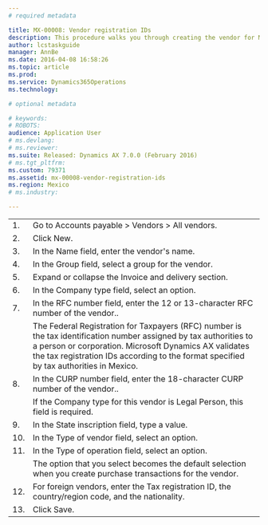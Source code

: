 ```yaml
---
# required metadata

title: MX-00008: Vendor registration IDs
description: This procedure walks you through creating the vendor for Mexico to support DIOT declaration and other legal reports. This procedure uses the MXMF demo company data.
author: lcstaskguide
manager: AnnBe
ms.date: 2016-04-08 16:58:26
ms.topic: article
ms.prod: 
ms.service: Dynamics365Operations
ms.technology: 

# optional metadata

# keywords: 
# ROBOTS: 
audience: Application User
# ms.devlang: 
# ms.reviewer: 
ms.suite: Released: Dynamics AX 7.0.0 (February 2016)
# ms.tgt_pltfrm: 
ms.custom: 79371
ms.assetid: mx-00008-vendor-registration-ids
ms.region: Mexico
# ms.industry: 

---
```


|     |                                                                                                                                                                                                                                                                       |
|-----|-----------------------------------------------------------------------------------------------------------------------------------------------------------------------------------------------------------------------------------------------------------------------|
| 1.  | Go to Accounts payable &gt; Vendors &gt; All vendors.                                                                                                                                                                                                                 |
| 2.  | Click New.                                                                                                                                                                                                                                                            |
| 3.  | In the Name field, enter the vendor's name.                                                                                                                                                                                                                           |
| 4.  | In the Group field, select a group for the vendor.                                                                                                                                                                                                                    |
| 5.  | Expand or collapse the Invoice and delivery section.                                                                                                                                                                                                                  |
| 6.  | In the Company type field, select an option.                                                                                                                                                                                                                          |
| 7.  | In the RFC number field, enter the 12 or 13-character RFC number of the vendor..                                                                                                                                                                                      |
|     | The Federal Registration for Taxpayers (RFC) number is the tax identification number assigned by tax authorities to a person or corporation. Microsoft Dynamics AX validates the tax registration IDs according to the format specified by tax authorities in Mexico. |
| 8.  | In the CURP number field, enter the 18-character CURP number of the vendor..                                                                                                                                                                                          |
|     | If the Company type for this vendor is Legal Person, this field is required.                                                                                                                                                                                          |
| 9.  | In the State inscription field, type a value.                                                                                                                                                                                                                         |
| 10. | In the Type of vendor field, select an option.                                                                                                                                                                                                                        |
| 11. | In the Type of operation field, select an option.                                                                                                                                                                                                                     |
|     | The option that you select becomes the default selection when you create purchase transactions for the vendor.                                                                                                                                                        |
| 12. | For foreign vendors, enter the Tax registration ID, the country/region code, and the nationality.                                                                                                                                                                     |
| 13. | Click Save.                                                                                                                                                                                                                                                           |



